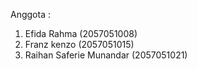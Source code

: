   Anggota :

1. Efida Rahma             (2057051008)
2. Franz kenzo             (2057051015)
3. Raihan Saferie Munandar (2057051021)
